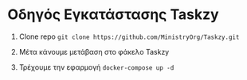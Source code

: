 # Οδηγός Εγκατάστασης Taskzy

1. Clone repo
`git clone https://github.com/MinistryOrg/Taskzy.git`

2. Μέτα κάνουμε μετάβαση στο φάκελο Taskzy

3. Τρέχουμε την εφαρμογή
`docker-compose up -d`
